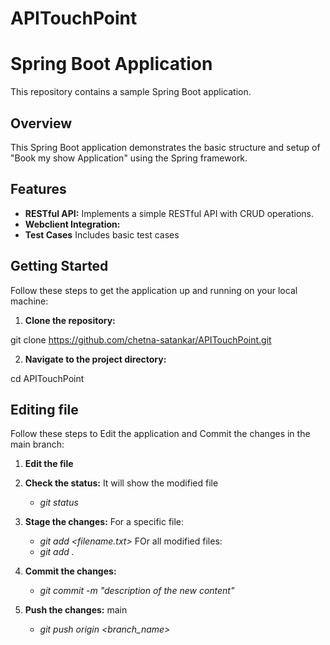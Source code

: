 # APITouchPoint

# Spring Boot Application

This repository contains a sample Spring Boot application.

## Overview

This Spring Boot application demonstrates the basic structure and setup of "Book my show Application" using the Spring framework.

## Features

- **RESTful API:** Implements a simple RESTful API with CRUD operations.
- **Webclient Integration:**
- **Test Cases** Includes basic test cases

## Getting Started

Follow these steps to get the application up and running on your local machine:

1. **Clone the repository:**

git clone https://github.com/chetna-satankar/APITouchPoint.git

2. **Navigate to the project directory:**

cd APITouchPoint

## Editing file

Follow these steps to Edit the application and Commit the changes in the main branch:

1. **Edit the file**

2. **Check the status:**
It will show the modified file
    - *git status*

3. **Stage the  changes:**
For a specific file: 
    - *git add <filename.txt>*
FOr all modified files:
    - *git add .*

4. **Commit the changes:**
    - *git commit -m "description of the new content"*

5. **Push the changes:**
main
    - *git push origin <branch_name>*

